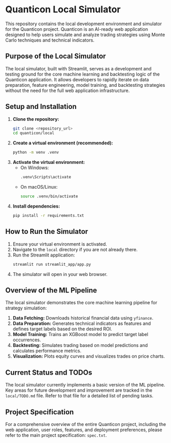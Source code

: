 # Quanticon Local Simulator

This repository contains the local development environment and simulator for the Quanticon project. Quanticon is an AI-ready web application designed to help users simulate and analyze trading strategies using Monte Carlo techniques and technical indicators.

## Purpose of the Local Simulator

The local simulator, built with Streamlit, serves as a development and testing ground for the core machine learning and backtesting logic of the Quanticon application. It allows developers to rapidly iterate on data preparation, feature engineering, model training, and backtesting strategies without the need for the full web application infrastructure.

## Setup and Installation

1.  **Clone the repository:**
    ```bash
    git clone <repository_url>
    cd quanticon/local
    ```
2.  **Create a virtual environment (recommended):**
    ```bash
    python -m venv .venv
    ```
3.  **Activate the virtual environment:**
    -   On Windows:
        ```bash
        .venv\Scripts\activate
        ```
    -   On macOS/Linux:
        ```bash
        source .venv/bin/activate
        ```
4.  **Install dependencies:**
    ```bash
    pip install -r requirements.txt
    ```

## How to Run the Simulator

1.  Ensure your virtual environment is activated.
2.  Navigate to the `local` directory if you are not already there.
3.  Run the Streamlit application:
    ```bash
    streamlit run streamlit_app/app.py
    ```
4.  The simulator will open in your web browser.

## Overview of the ML Pipeline

The local simulator demonstrates the core machine learning pipeline for strategy simulation:

1.  **Data Fetching:** Downloads historical financial data using `yfinance`.
2.  **Data Preparation:** Generates technical indicators as features and defines target labels based on the desired ROI.
3.  **Model Training:** Trains an XGBoost model to predict target label occurrences.
4.  **Backtesting:** Simulates trading based on model predictions and calculates performance metrics.
5.  **Visualization:** Plots equity curves and visualizes trades on price charts.

## Current Status and TODOs

The local simulator currently implements a basic version of the ML pipeline. Key areas for future development and improvement are tracked in the `local/TODO.md` file. Refer to that file for a detailed list of pending tasks.

## Project Specification

For a comprehensive overview of the entire Quanticon project, including the web application, user roles, features, and deployment preferences, please refer to the main project specification: `spec.txt`.

